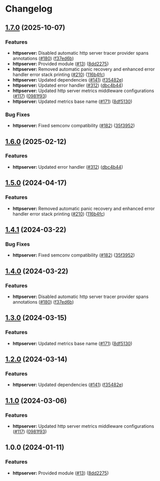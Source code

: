 # Changelog

## [1.7.0](https://github.com/bhardwajRahul/yokai/compare/httpserver-v1.6.0...httpserver/v1.7.0) (2025-10-07)


### Features

* **httpserver:** Disabled automatic http server tracer provider spans annotations ([#180](https://github.com/bhardwajRahul/yokai/issues/180)) ([f37ed6b](https://github.com/bhardwajRahul/yokai/commit/f37ed6b25c362505eb97506631c444e8bb5e03b8))
* **httpserver:** Provided module ([#13](https://github.com/bhardwajRahul/yokai/issues/13)) ([8dd2275](https://github.com/bhardwajRahul/yokai/commit/8dd227563d96336faa20c8f7a81605714cb572c4))
* **httpserver:** Removed automatic panic recovery and enhanced error handler error stack printing ([#210](https://github.com/bhardwajRahul/yokai/issues/210)) ([116b4fc](https://github.com/bhardwajRahul/yokai/commit/116b4fc3c76bd5460cb1a4c5105d80f56989d1d7))
* **httpserver:** Updated dependencies ([#141](https://github.com/bhardwajRahul/yokai/issues/141)) ([f35482e](https://github.com/bhardwajRahul/yokai/commit/f35482e72b4818c6d401a9b68c0c9921e3ff943f))
* **httpserver:** Updated error handler ([#312](https://github.com/bhardwajRahul/yokai/issues/312)) ([dbc4b44](https://github.com/bhardwajRahul/yokai/commit/dbc4b44e986ae50b3065505e95f7346e46b2a283))
* **httpserver:** Updated http server metrics middleware configurations ([#117](https://github.com/bhardwajRahul/yokai/issues/117)) ([0981f93](https://github.com/bhardwajRahul/yokai/commit/0981f93f599f840d46344338baaf87321132a35d))
* **httpserver:** Updated metrics base name ([#171](https://github.com/bhardwajRahul/yokai/issues/171)) ([8df5130](https://github.com/bhardwajRahul/yokai/commit/8df5130af80d8edd4dd935adc8d55efa16557e79))


### Bug Fixes

* **httpserver:** Fixed semconv compatibility ([#182](https://github.com/bhardwajRahul/yokai/issues/182)) ([35f3952](https://github.com/bhardwajRahul/yokai/commit/35f3952e662755e5a379b92b9d6c382a0df8fdbf))

## [1.6.0](https://github.com/ankorstore/yokai/compare/httpserver/v1.5.0...httpserver/v1.6.0) (2025-02-12)


### Features

* **httpserver:** Updated error handler ([#312](https://github.com/ankorstore/yokai/issues/312)) ([dbc4b44](https://github.com/ankorstore/yokai/commit/dbc4b44e986ae50b3065505e95f7346e46b2a283))

## [1.5.0](https://github.com/ankorstore/yokai/compare/httpserver/v1.4.1...httpserver/v1.5.0) (2024-04-17)


### Features

* **httpserver:** Removed automatic panic recovery and enhanced error handler error stack printing ([#210](https://github.com/ankorstore/yokai/issues/210)) ([116b4fc](https://github.com/ankorstore/yokai/commit/116b4fc3c76bd5460cb1a4c5105d80f56989d1d7))

## [1.4.1](https://github.com/ankorstore/yokai/compare/httpserver/v1.4.0...httpserver/v1.4.1) (2024-03-22)


### Bug Fixes

* **httpserver:** Fixed semconv compatibility ([#182](https://github.com/ankorstore/yokai/issues/182)) ([35f3952](https://github.com/ankorstore/yokai/commit/35f3952e662755e5a379b92b9d6c382a0df8fdbf))

## [1.4.0](https://github.com/ankorstore/yokai/compare/httpserver/v1.3.0...httpserver/v1.4.0) (2024-03-22)


### Features

* **httpserver:** Disabled automatic http server tracer provider spans annotations ([#180](https://github.com/ankorstore/yokai/issues/180)) ([f37ed6b](https://github.com/ankorstore/yokai/commit/f37ed6b25c362505eb97506631c444e8bb5e03b8))

## [1.3.0](https://github.com/ankorstore/yokai/compare/httpserver/v1.2.0...httpserver/v1.3.0) (2024-03-15)


### Features

* **httpserver:** Updated metrics base name ([#171](https://github.com/ankorstore/yokai/issues/171)) ([8df5130](https://github.com/ankorstore/yokai/commit/8df5130af80d8edd4dd935adc8d55efa16557e79))

## [1.2.0](https://github.com/ankorstore/yokai/compare/httpserver/v1.1.0...httpserver/v1.2.0) (2024-03-14)


### Features

* **httpserver:** Updated dependencies ([#141](https://github.com/ankorstore/yokai/issues/141)) ([f35482e](https://github.com/ankorstore/yokai/commit/f35482e72b4818c6d401a9b68c0c9921e3ff943f))

## [1.1.0](https://github.com/ankorstore/yokai/compare/httpserver/v1.0.0...httpserver/v1.1.0) (2024-03-06)


### Features

* **httpserver:** Updated http server metrics middleware configurations ([#117](https://github.com/ankorstore/yokai/issues/117)) ([0981f93](https://github.com/ankorstore/yokai/commit/0981f93f599f840d46344338baaf87321132a35d))

## 1.0.0 (2024-01-11)


### Features

* **httpserver:** Provided module ([#13](https://github.com/ankorstore/yokai/issues/13)) ([8dd2275](https://github.com/ankorstore/yokai/commit/8dd227563d96336faa20c8f7a81605714cb572c4))
